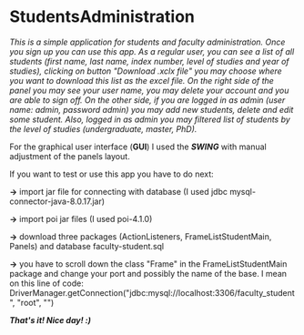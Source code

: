 # StudentsAdministration

*This is a simple application for students and faculty administration. Once you sign up you can use this app. As a regular user, you can see a list of all students (first name, last name, index number, level of studies and year of studies), clicking on button "Download .xclx file" you may choose where you want to download this list as the excel file. On the right side of the panel you may see your user name, you may delete your account and you are able to sign off. 
On the other side, if you are logged in as admin (user name: admin, password admin) you may add new students, delete and edit some student. Also, logged in as admin you may filtered list of students by the level of studies (undergraduate, master, PhD).*

For the graphical user interface (**GUI**) I used the ***SWING*** with manual adjustment of the panels layout. 

If you want to test or use this app you have to do next:

**->** import jar file for connecting with database (I used jdbc mysql-connector-java-8.0.17.jar)

**->** import poi jar files (I  used poi-4.1.0)

**->** download three packages (ActionListeners, FrameListStudentMain, Panels) and database faculty-student.sql

**->** you have to scroll down the class "Frame" in the FrameListStudentMain package and change your port and possibly the name of the base. I mean on this line of code: DriverManager.getConnection("jdbc:mysql://localhost:3306/faculty_student", "root", "")

***That's it! Nice day! :)***
